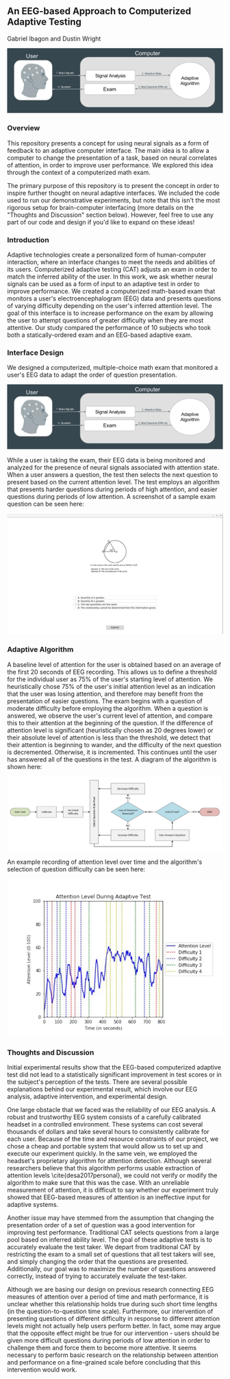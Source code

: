## An EEG-based Approach to Computerized Adaptive Testing
Gabriel Ibagon and Dustin Wright

![System Overview](/assets/EEG-CAT.png)


### Overview
This repository presents a concept for using neural signals as a form of feedback to an adaptive computer interface. The main idea is to allow a computer to change the presentation of a task, based on neural correlates of attention, in order to improve user performance. We explored this idea through the context of a computerized math exam. 

The primary purpose of this repository is to present the concept in order to inspire further thought on neural adaptive interfaces. We included the code used to run our demonstrative experiments, but note that this isn't the most rigorous setup for brain-computer interfacing (more details on the "Thoughts and Discussion" section below). However, feel free to use any part of our code and design if you'd like to expand on these ideas!

### Introduction
Adaptive technologies create a personalized form of human-computer interaction, where an interface changes to meet the needs and abilities of its users. Computerized adaptive testing (CAT) adjusts an exam in order to match the inferred ability of the user. In this work, we ask whether neural signals can be used as a form of input to an adaptive test in order to improve performance. We created a computerized math-based exam that monitors a user's electroencephalogram (EEG) data and presents questions of varying difficulty depending on the user's inferred attention level. The goal of this interface is to increase performance on the exam by allowing the user to attempt questions of greater difficulty when they are most attentive. Our study compared the performance of 10 subjects who took both a statically-ordered exam and an EEG-based adaptive exam. 

### Interface Design

We designed a computerized, multiple-choice math exam that monitored a user's EEG data to adapt the order of question presentation.

![System Overview](/assets/EEG-CAT.png)

While a user is taking the exam, their EEG data is being monitored and analyzed for the presence of neural signals associated with attention state. When a user answers a question, the test then selects the next question to present based on the current attention level. The test employs an algorithm that presents harder questions during periods of high attention, and easier questions during periods of low attention. A screenshot of a sample exam question can be seen here:

![Screenshot](/assets/screenshot.png)


### Adaptive Algorithm

A baseline level of attention for the user is obtained based on an average of the first 20 seconds of EEG recording. This allows us to define a threshold for the individual user as 75\% of the user's starting level of attention. We heuristically chose 75\% of the user's initial attention level as an indication that the user was losing attention, and therefore may benefit from the presentation of easier questions. The exam begins with a question of moderate difficulty before employing the algorithm. When a question is answered, we observe the user's current level of attention, and compare this to their attention at the beginning of the question. If the difference of attention level is significant (heuristically chosen as 20 degrees lower) or their absolute level of attention is less than the threshold, we detect that their attention is beginning to wander, and the difficulty of the next question is decremented. Otherwise, it is incremented. This continues until the user has answered all of the questions in the test. A diagram of the algorithm is shown here:

![Algorithm](/assets/algo.png)


An example recording of attention level over time and the algorithm's selection of question difficulty can be seen here:

![Recording](/assets/recording.png)



### Thoughts and Discussion

Initial experimental results show that the EEG-based computerized adaptive test did not lead to a statistically significant improvement in test scores or in the subject's perception of the tests. There are several possible explanations behind our experimental result, which involve our EEG analysis, adaptive intervention, and experimental design.

One large obstacle that we faced was the reliability of our EEG analysis. A robust and trustworthy EEG system consists of a carefully calibrated headset in a controlled environment. These systems can cost several thousands of dollars and take several hours to consistently calibrate for each user. Because of the time and resource constraints of our project, we chose a cheap and portable system that would allow us to set up and execute our experiment quickly. In the same vein, we employed the headset's proprietary algorithm for attention detection. Although several researchers believe that this algorithm performs usable extraction of attention levels \cite{desa2017personal}, we could not verify or modify the algorithm to make sure that this was the case. With an unreliable measurement of attention, it is difficult to say whether our experiment truly showed that EEG-based measures of attention is an ineffective input for adaptive systems.

Another issue may have stemmed from the assumption that changing the presentation order of a set of question was a good intervention for improving test performance. Traditional CAT selects questions from a large pool based on inferred ability level. The goal of these adaptive tests is to accurately evaluate the test taker. We depart from traditional CAT by restricting the exam to a small set of questions that all test takers will see, and simply changing the order that the questions are presented. Additionally, our goal was to maximize the number of questions answered correctly, instead of trying to accurately evaluate the test-taker. 

Although we are basing our design on previous research connecting EEG measures of attention over a period of time and math performance, it is unclear whether this relationship holds true during such short time lengths (in the question-to-question time scale). Furthermore, our intervention of presenting questions of different difficulty in response to different attention levels might not actually help users perform better. In fact, some may argue that the opposite effect might be true for our intervention - users should be given more difficult questions during periods of low attention in order to challenge them and force them to become more attentive. It seems necessary to perform basic research on the relationship between attention and performance on a fine-grained scale before concluding that this intervention would work.


